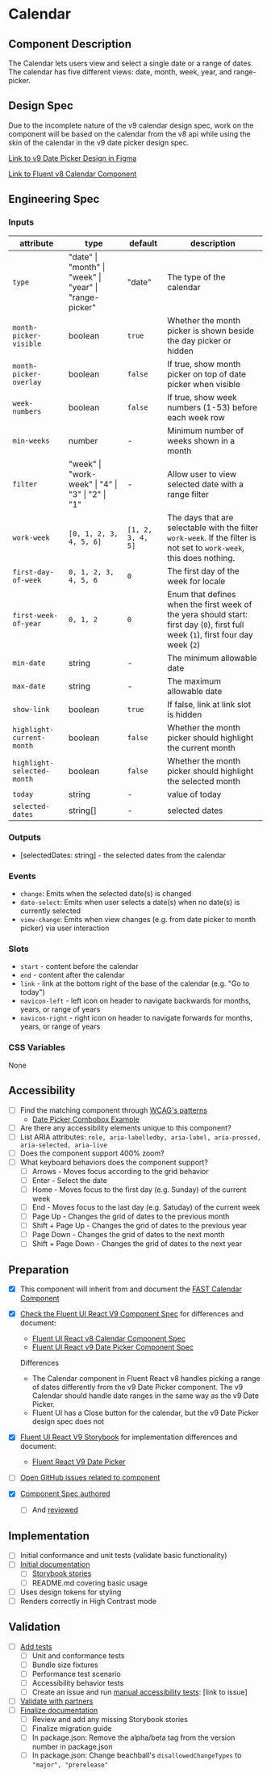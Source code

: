 # Calendar

## Component Description

The Calendar lets users view and select a single date or a range of dates. The calendar has five different views: date, month, week, year, and range-picker.

## Design Spec

Due to the incomplete nature of the v9 calendar design spec, work on the component will be based on the calendar from the v8 api while using the skin of the calendar in the v9 date picker design spec.

[Link to v9 Date Picker Design in Figma](https://www.figma.com/file/9EHmS5y1Rr7DCh7KgJBwuz/DatePicker?type=design&mode=design&t=E6sL2ffuuZfwCSRp-0)

[Link to Fluent v8 Calendar Component](https://developer.microsoft.com/en-us/fluentui#/controls/web/calendar)

## Engineering Spec

### Inputs

| attribute                  | type                                                    | default           | description                                                                                                                       |
| -------------------------- | ------------------------------------------------------- | ----------------- | --------------------------------------------------------------------------------------------------------------------------------- |
| `type`                     | "date" \| "month" \| "week" \| "year" \| "range-picker" | "date"            | The type of the calendar                                                                                                          |
| `month-picker-visible`     | boolean                                                 | `true`            | Whether the month picker is shown beside the day picker or hidden                                                                 |
| `month-picker-overlay`     | boolean                                                 | `false`           | If true, show month picker on top of date picker when visible                                                                     |
| `week-numbers`             | boolean                                                 | `false`           | If true, show week numbers (1-53) before each week row                                                                            |
| `min-weeks`                | number                                                  | -                 | Minimum number of weeks shown in a month                                                                                          |
| `filter`                   | "week" \| "work-week" \| "4" \| "3" \| "2" \| "1"       | -                 | Allow user to view selected date with a range filter                                                                              |
| `work-week`                | `[0, 1, 2, 3, 4, 5, 6]`                                 | `[1, 2, 3, 4, 5]` | The days that are selectable with the filter `work-week`. If the filter is not set to `work-week`, this does nothing.             |
| `first-day-of-week`        | `0, 1, 2, 3, 4, 5, 6`                                   | `0`               | The first day of the week for locale                                                                                              |
| `first-week-of-year`       | `0, 1, 2`                                               | `0`               | Enum that defines when the first week of the yera should start: first day (`0`), first full week (`1`), first four day week (`2`) |
| `min-date`                 | string                                                  | -                 | The minimum allowable date                                                                                                        |
| `max-date`                 | string                                                  | -                 | The maximum allowable date                                                                                                        |
| `show-link`                | boolean                                                 | `true`            | If false, link at link slot is hidden                                                                                             |
| `highlight-current-month`  | boolean                                                 | `false`           | Whether the month picker should highlight the current month                                                                       |
| `highlight-selected-month` | boolean                                                 | `false`           | Whether the month picker should highlight the selected month                                                                      |
| `today`                    | string                                                  | -                 | value of today                                                                                                                    |
| `selected-dates`           | string[]                                                | -                 | selected dates                                                                                                                    |

### Outputs

- [selectedDates: string] - the selected dates from the calendar

### Events

- `change`: Emits when the selected date(s) is changed
- `date-select`: Emits when user selects a date(s) when no date(s) is currently selected
- `view-change`: Emits when view changes (e.g. from date picker to month picker) via user interaction

### Slots

- `start` - content before the calendar
- `end` - content after the calendar
- `link` - link at the bottom right of the base of the calendar (e.g. "Go to today")
- `navicon-left` - left icon on header to navigate backwards for months, years, or range of years
- `navicon-right` - right icon on header to navigate forwards for months, years, or range of years

### CSS Variables

None

## Accessibility

- [ ] Find the matching component through [WCAG's patterns](https://www.w3.org/WAI/ARIA/apg/patterns/)
  - [Date Picker Combobox Example](https://www.w3.org/WAI/ARIA/apg/patterns/combobox/examples/combobox-datepicker/)
- [ ] Are there any accessibility elements unique to this component?
- [ ] List ARIA attributes: `role, aria-labelledby, aria-label, aria-pressed, aria-selected, aria-live`
- [ ] Does the component support 400% zoom?
- [ ] What keyboard behaviors does the component support?
  - [ ] Arrows - Moves focus according to the grid behavior
  - [ ] Enter - Select the date
  - [ ] Home - Moves focus to the first day (e.g. Sunday) of the current week
  - [ ] End - Moves focus to the last day (e.g. Satuday) of the current week
  - [ ] Page Up - Changes the grid of dates to the previous month
  - [ ] Shift + Page Up - Changes the grid of dates to the previous year
  - [ ] Page Down - Changes the grid of dates to the next month
  - [ ] Shift + Page Down - Changes the grid of dates to the next year

## Preparation

- [x] This component will inherit from and document the [FAST Calendar Component](https://github.com/microsoft/fast/tree/master/packages/web-components/fast-foundation/src/calendar)

- [x] [Check the Fluent UI React V9 Component Spec](https://github.com/microsoft/fluentui/tree/master/specs) for differences and document:

  - [Fluent UI React v8 Calendar Component Spec](https://developer.microsoft.com/en-us/fluentui#/controls/web/calendar)
  - [Fluent UI React v9 Date Picker Component Spec](https://github.com/microsoft/fluentui/blob/master/specs/Datepicker.md)

  Differences

  - The Calendar component in Fluent React v8 handles picking a range of dates differently from the v9 Date Picker component. The v9 Calendar should handle date ranges in the same way as the v9 Date Picker.
  - Fluent UI has a Close button for the calendar, but the v9 Date Picker design spec does not

- [x] [Fluent UI React V9 Storybook](https://aka.ms/fluentui-storybook) for implementation differences and document:

  - [Fluent React V9 Date Picker](https://master--628d031b55e942004ac95df1.chromatic.com/?path=/docs/compat-components-datepicker--default)

- [ ] [Open GitHub issues related to component](https://github.com/microsoft/fluentui/wiki/Component-Implementation-Guide#find-open-issues-on-github)

- [x] [Component Spec authored](https://github.com/microsoft/fluentui/wiki/Component-Implementation-Guide#component-spec)
  - [ ] And [reviewed](https://github.com/microsoft/fluentui/wiki/Component-Implementation-Guide#spec-review)

## Implementation

- [ ] Initial conformance and unit tests (validate basic functionality)
- [ ] [Initial documentation](https://github.com/microsoft/fluentui/wiki/Component-Implementation-Guide#documentation)
  - [ ] [Storybook stories](https://github.com/microsoft/fluentui/wiki/Component-Implementation-Guide#storybook-stories)
  - [ ] README.md covering basic usage
- [ ] Uses design tokens for styling
- [ ] Renders correctly in High Contrast mode

## Validation

- [ ] [Add tests](https://github.com/microsoft/fluentui/wiki/Component-Implementation-Guide#tests)
  - [ ] Unit and conformance tests
  - [ ] Bundle size fixtures
  - [ ] Performance test scenario
  - [ ] Accessibility behavior tests
  - [ ] Create an issue and run [manual accessibility tests](https://github.com/microsoft/fluentui/wiki/Manual-Accessibility-Review-Checklist): [link to issue]
- [ ] [Validate with partners](https://github.com/microsoft/fluentui/wiki/Component-Implementation-Guide#validation)
- [ ] [Finalize documentation](https://github.com/microsoft/fluentui/wiki/Component-Implementation-Guide#finalize-documentation)
  - [ ] Review and add any missing Storybook stories
  - [ ] Finalize migration guide
  - [ ] In package.json: Remove the alpha/beta tag from the version number in package.json
  - [ ] In package.json: Change beachball's `disallowedChangeTypes` to `"major", "prerelease"`
